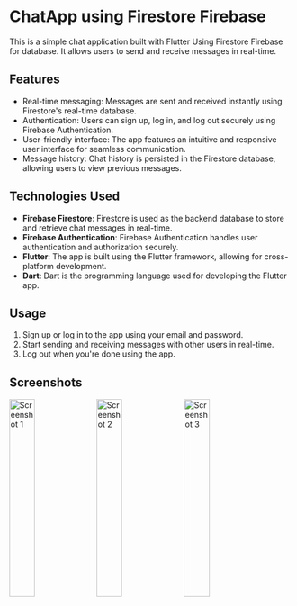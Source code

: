 # ChatApp using Firestore Firebase

This is a simple chat application built with Flutter Using Firestore Firebase for database. It allows users to send and receive messages in real-time.

## Features

- Real-time messaging: Messages are sent and received instantly using Firestore's real-time database.
- Authentication: Users can sign up, log in, and log out securely using Firebase Authentication.
- User-friendly interface: The app features an intuitive and responsive user interface for seamless communication.
- Message history: Chat history is persisted in the Firestore database, allowing users to view previous messages.

## Technologies Used

- **Firebase Firestore**: Firestore is used as the backend database to store and retrieve chat messages in real-time.
- **Firebase Authentication**: Firebase Authentication handles user authentication and authorization securely.
- **Flutter**: The app is built using the Flutter framework, allowing for cross-platform development.
- **Dart**: Dart is the programming language used for developing the Flutter app.
  
## Usage

1. Sign up or log in to the app using your email and password.
2. Start sending and receiving messages with other users in real-time.
3. Log out when you're done using the app.

## Screenshots
<img src="https://github.com/M-Tash/chat_app/assets/158067954/c0ead0f5-84dc-41fd-ab63-7b76912aa37b" alt="Screenshot 1" width="30%">
<img src="https://github.com/M-Tash/chat_app/assets/158067954/c5385475-6579-48e8-9dc6-879314194925" alt="Screenshot 2" width="30%">
<img src="https://github.com/M-Tash/chat_app/assets/158067954/efcb9344-b90d-4b3a-acce-6688af36d086" alt="Screenshot 3" width="30%">



